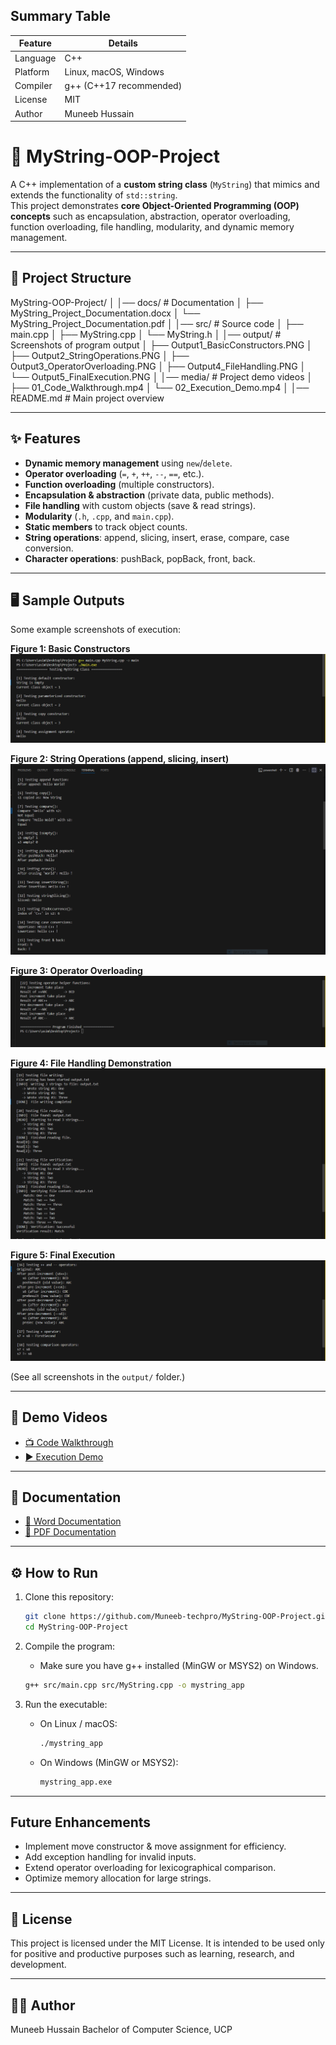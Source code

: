 ## Summary Table
| Feature       | Details                                |
|---------------|----------------------------------------|
| Language      | C++                                    |
| Platform      | Linux, macOS, Windows                  |
| Compiler      | g++ (C++17 recommended)                |
| License       | MIT                                    |
| Author        | Muneeb Hussain                         |



# 📘 MyString-OOP-Project

A C++ implementation of a **custom string class** (`MyString`) that mimics and extends the functionality of `std::string`.  
This project demonstrates **core Object-Oriented Programming (OOP) concepts** such as encapsulation, abstraction, operator overloading, function overloading, file handling, modularity, and dynamic memory management.  

---

## 📂 Project Structure

MyString-OOP-Project/
│
│── docs/                  # Documentation
│   ├── MyString_Project_Documentation.docx
│   └── MyString_Project_Documentation.pdf
│
│── src/                   # Source code
│   ├── main.cpp
│   ├── MyString.cpp
│   └── MyString.h
│
│── output/                # Screenshots of program output
│   ├── Output1_BasicConstructors.PNG
│   ├── Output2_StringOperations.PNG
│   ├── Output3_OperatorOverloading.PNG
│   ├── Output4_FileHandling.PNG
│   └── Output5_FinalExecution.PNG
│
│── media/                 # Project demo videos
│   ├── 01_Code_Walkthrough.mp4
│   └── 02_Execution_Demo.mp4
│
│── README.md              # Main project overview

---

## ✨ Features

- **Dynamic memory management** using `new`/`delete`.  
- **Operator overloading** (`=`, `+`, `++`, `--`, `==`, etc.).  
- **Function overloading** (multiple constructors).  
- **Encapsulation & abstraction** (private data, public methods).  
- **File handling** with custom objects (save & read strings).  
- **Modularity** (`.h`, `.cpp`, and `main.cpp`).  
- **Static members** to track object counts.  
- **String operations**: append, slicing, insert, erase, compare, case conversion.  
- **Character operations**: pushBack, popBack, front, back.  

---

## 🖥️ Sample Outputs

Some example screenshots of execution:  

**Figure 1: Basic Constructors**  
![Output1](output/Output1_BasicConstructors.PNG)  

**Figure 2: String Operations (append, slicing, insert)**  
![Output2](output/Output2_StringOperations.PNG)  

**Figure 3: Operator Overloading**  
![Output3](output/Output3_OperatorOverloading.PNG)  

**Figure 4: File Handling Demonstration**  
![Output4](output/Output4_FileHandling.PNG)  

**Figure 5: Final Execution**  
![Output5](output/Output5_FinalExecution.PNG)  

(See all screenshots in the `output/` folder.)

---

## 🎥 Demo Videos

- [📺 Code Walkthrough](media/01_Code_Walkthrough.mp4)  
- [▶ Execution Demo](media/02_Execution_Demo.mp4)  

---

## 📄 Documentation

- [📄 Word Documentation](docs/MyString_Project_Documentation.docx)  
- [📕 PDF Documentation](docs/MyString_Project_Documentation.pdf)  


---

## ⚙️ How to Run
1. Clone this repository:
   ```bash
   git clone https://github.com/Muneeb-techpro/MyString-OOP-Project.git
   cd MyString-OOP-Project
   ```
2. Compile the program:
    - Make sure you have g++ installed (MinGW or MSYS2) on Windows.

    ```bash
    g++ src/main.cpp src/MyString.cpp -o mystring_app
    ```

3. Run the executable:
    - On Linux / macOS:
        ```bash
        ./mystring_app
        ```
    - On Windows (MinGW or MSYS2):
        ```bash
        mystring_app.exe
        ```



---

## Future Enhancements

- Implement move constructor & move assignment for efficiency.
- Add exception handling for invalid inputs.
- Extend operator overloading for lexicographical comparison.
- Optimize memory allocation for large strings.

---

## 📜 License

This project is licensed under the MIT License.
It is intended to be used only for positive and productive purposes such as learning, research, and development.


---

## 👨‍💻 Author
Muneeb Hussain
Bachelor of Computer Science, UCP
